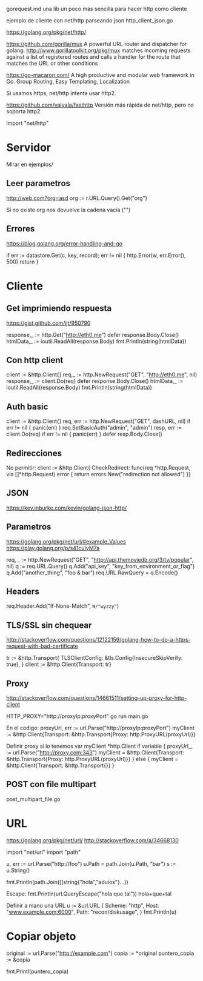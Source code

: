 gorequest.md
una lib un poco más sencilla para hacer http como cliente

ejemplo de cliente con net/http parseando json
http_client_json.go


https://golang.org/pkg/net/http/

https://github.com/gorilla/mux
A powerful URL router and dispatcher for golang. http://www.gorillatoolkit.org/pkg/mux
matches incoming requests against a list of registered routes and calls a handler for the route that matches the URL or other conditions

https://go-macaron.com/
A high productive and modular web framework in Go.
Group Routing, Easy Templating, Localization


Si usamos https, net/http intenta usar http2.

https://github.com/valyala/fasthttp
Versión más rápida de net/http, pero no soporta http2


import "net/http"


# Servidor
Mirar en ejemplos/

## Leer parametros
http://web.com?org=asd
org := r.URL.Query().Get("org")

Si no existe org nos devuelve la cadena vacía ("")

## Errores
https://blog.golang.org/error-handling-and-go

if err := datastore.Get(c, key, record); err != nil {
    http.Error(w, err.Error(), 500)
    return
}


# Cliente
## Get imprimiendo respuesta
https://gist.github.com/ijt/950790

response,_ := http.Get("http://eth0.me")
defer response.Body.Close()
htmlData,_ := ioutil.ReadAll(response.Body)
fmt.Println(string(htmlData))

## Con http client
client := &http.Client{}
req,_ := http.NewRequest("GET", "http://eth0.me", nil)
response,_ := client.Do(req)
defer response.Body.Close()
htmlData,_ := ioutil.ReadAll(response.Body)
fmt.Println(string(htmlData))

## Auth basic
client := &http.Client{}
req, err := http.NewRequest("GET", dashURL, nil)
if err != nil {
  panic(err)
}
req.SetBasicAuth("admin", "admin")
resp, err := client.Do(req)
if err != nil {
  panic(err)
}
defer resp.Body.Close()

## Redirecciones
No permitir:
client := &http.Client{ CheckRedirect: func(req *http.Request, via []*http.Request) error {
    return errors.New("redirection not allowed")
}}

## JSON
https://kev.inburke.com/kevin/golang-json-http/

## Parametros
https://golang.org/pkg/net/url/#example_Values
https://play.golang.org/p/s41cuIyM7a

req, _ := http.NewRequest("GET", "http://api.themoviedb.org/3/tv/popular", nil)
q := req.URL.Query()
q.Add("api_key", "key_from_environment_or_flag")
q.Add("another_thing", "foo & bar")
req.URL.RawQuery = q.Encode()

## Headers
req.Header.Add("If-None-Match", `W/"wyzzy"`)


## TLS/SSL sin chequear
http://stackoverflow.com/questions/12122159/golang-how-to-do-a-https-request-with-bad-certificate

tr := &http.Transport{
  TLSClientConfig: &tls.Config{InsecureSkipVerify: true},
}
client := &http.Client{Transport: tr}

## Proxy
http://stackoverflow.com/questions/14661511/setting-up-proxy-for-http-client

HTTP_PROXY="http://proxyIp:proxyPort" go run main.go

En el codigo:
proxyUrl, err := url.Parse("http://proxyIp:proxyPort")
myClient := &http.Client{Transport: &http.Transport{Proxy: http.ProxyURL(proxyUrl)}}

Definir proxy si lo tenemos
var myClient *http.Client
if variable {
  proxyUrl,_ := url.Parse("http://proxy.com:343")
  myClient = &http.Client{Transport: &http.Transport{Proxy: http.ProxyURL(proxyUrl)}}
} else {
  myClient = &http.Client{Transport: &http.Transport{}}
}



## POST con file multipart
post_multipart_file.go

# URL
https://golang.org/pkg/net/url/
http://stackoverflow.com/a/34668130

import "net/url"
import "path"

u, err := url.Parse("http://foo")
u.Path = path.Join(u.Path, "bar")
s := u.String()

fmt.Println(path.Join([]string{"hola","aduios"}...))


Escape:
fmt.Println(url.QueryEscape("hola que tal"))
hola+que+tal


Definir a mano una URL
u := &url.URL {
    Scheme: "http",
    Host: "www.example.com:6000",
    Path: "recon/diskusage",
}
fmt.Println(u)



# Copiar objeto
original := url.Parse("http://example.com")
copia := *original
puntero_copia := &copia

fmt.Printl(puntero_copia)
